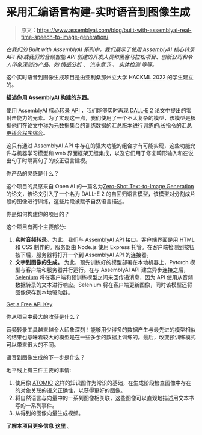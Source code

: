 # 采用汇编语言构建-实时语音到图像生成

> 原文：<https://www.assemblyai.com/blog/built-with-assemblyai-real-time-speech-to-image-generation/>

*在我们的 Built with AssemblyAI 系列中，我们展示了使用 AssemblyAI 核心转录 API 和/或我们的音频智能 API 创建的开发人员和黑客马拉松项目、创新公司和令人印象深刻的产品，如* [*情感分析*](https://www.assemblyai.com/blog/what-is-sentiment-analysis/) *、* [*汽车章节*](https://www.assemblyai.com/blog/introducing-assemblyai-auto-chapters-summarize-audio-and-video-files/) *、* [*实体检测*](https://www.assemblyai.com/blog/introducing-entity-detection-detect-named-entities-in-audio-video/) *等等。*

这个实时语音到图像生成项目是由亚利桑那州立大学 HACKML 2022 的学生建立的。

**描述你用 AssemblyAI 构建的东西。**

使用 AssemblyAI [核心转录 API](https://www.assemblyai.com/products/core-transcription) ，我们能够实时再现 [DALL-E 2](https://www.youtube.com/watch?v=F1X4fHzF4mQ) 论文中提出的零射击能力的元素。为了实现这一点，我们使用了一个不太复杂的模型，该模型是根据他们在论文[中称为元数据集合的训练数据的汇总版本进行训练的:长指令的汇总更适合程序综合](https://arxiv.org/abs/2203.08597)。

这只有通过 AssemblyAI API 中存在的强大功能的组合才有可能实现，这些功能允许与机器学习模型和 web 界面框架无缝集成，以及它们用于修复畸形输入和在说出句子时隔离句子的校正语言建模。

你产品的灵感是什么？

这个项目的灵感来自 Open AI 的一篇名为[Zero-Shot Text-to-Image Generation](https://arxiv.org/abs/2102.12092)的论文，该论文引入了一个名为 DALL-E 2 的自回归语言模型，该模型对分割成片段的图像进行训练，这些片段被赋予自然语言描述。

你是如何构建你的项目的？

这个项目有两个主要部分:

1.  **实时音频转录**。为此，我们与 AssemblyAI API 接口。客户端界面是用 HTML 和 CSS 制作的。服务器由 Node.js 使用 Express 托管。在客户端检测到按钮按下后，服务器将打开一个到 AssemblyAI API 的连接器。
2.  ******文字到图像的生成。****** 为此，预先训练好的模型部署在本地机器上，Pytorch 模型与客户端和服务器并行运行。在与 AssemblyAI API 建立异步连接之后， [Selenium](https://selenium-python.readthedocs.io/) 将在客户端和预训练模型之间来回传递消息，因为 API 使用从音频数据转录的文本进行响应。Selenium 将在客户端更新图像，同时该模型还将图像保存到本地驱动器。

[Get a Free API Key](https://app.assemblyai.com/signup)

你从项目中最大的收获是什么？

音频转录工具越来越令人印象深刻！能够用少得多的数据产生与最先进的模型相似的结果也意味着较大的模型是在一些多余的数据上训练的。最后，改变预训练模式可以带来很大的不同。

语音到图像生成的下一步是什么？

地平线上有三件主要的事情:

1.  使用像 [ATOMIC](https://homes.cs.washington.edu/~msap/atomic/) 这样的知识图作为常识的基础，在生成阶段检查图像中存在的对象关联的语义正确性，以获得更好的图像。
2.  将自然语言与向量中的一系列图像相关联，这些图像可以直观地描述用文本书写的一系列事件。
3.  从得到的图像向量生成视频。

**了解本项目更多信息** [**这里**](https://github.com/davidpeng86/MLHackathon2022) 。
